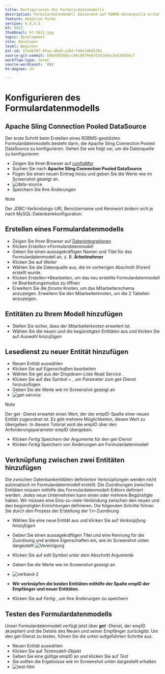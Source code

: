 ```yaml
---
title: Konfigurieren des Formulardatenmodells
description: Formulardatenmodell basierend auf RDBMS-Datenquelle erstellen
feature: Adaptive Forms
version: 6.4,6.5
kt: 5812
thumbnail: kt-5812.jpg
topic: Development
role: Developer
level: Beginner
exl-id: 5fa4638f-9faa-40e0-a20d-fdde3dbb528a
source-git-commit: b069d958bbcc40c0079e87d342db6c5e53055bc7
workflow-type: tm+mt
source-wordcount: '491'
ht-degree: 3%

---
```


# Konfigurieren des Formulardatenmodells

## Apache Sling Connection Pooled DataSource

Der erste Schritt beim Erstellen eines RDBMS-gestützten Formulardatenmodells besteht darin, die Apache Sling Connection Pooled DataSource zu konfigurieren. Gehen Sie wie folgt vor, um die Datenquelle zu konfigurieren:

* Zeigen Sie Ihren Browser auf [configMgr](http://localhost:4502/system/console/configMgr)
* Suchen Sie nach **Apache Sling Connection Pooled DataSource**
* Fügen Sie einen neuen Eintrag hinzu und geben Sie die Werte wie im Screenshot gezeigt an.
* ![data-source](assets/data-source.png)
* Speichern Sie Ihre Änderungen

>[!NOTE]
>Der JDBC-Verbindungs-URI, Benutzername und Kennwort ändern sich je nach MySQL-Datenbankkonfiguration.


## Erstellen eines Formulardatenmodells

* Zeigen Sie Ihren Browser auf [Datenintegrationen](http://localhost:4502/aem/forms.html/content/dam/formsanddocuments-fdm)
* Klicken _Erstellen_->_Formulardatenmodell_
* Geben Sie einen aussagekräftigen Namen und Titel für das Formulardatenmodell an, z. B. **Arbeitnehmer**
* Klicken Sie auf _Weiter_
* Wählen Sie die Datenquelle aus, die im vorherigen Abschnitt (Foren) erstellt wurde.
* Klicken _Erstellen_->Bearbeiten, um das neu erstellte Formulardatenmodell im Bearbeitungsmodus zu öffnen
* Erweitern Sie die _forums_ Knoten, um das Mitarbeiterschema anzuzeigen. Erweitern Sie den Mitarbeiterknoten, um die 2 Tabellen anzuzeigen.

## Entitäten zu Ihrem Modell hinzufügen

* Stellen Sie sicher, dass der Mitarbeiterknoten erweitert ist.
* Wählen Sie die neuen und die begünstigten Entitäten aus und klicken Sie auf _Auswahl hinzufügen_

## Lesedienst zu neuer Entität hinzufügen

* Neuen Entität auswählen
* Klicken Sie auf _Eigenschaften bearbeiten_
* Wählen Sie get aus der Dropdown-Liste Read Service .
* Klicken Sie auf das Symbol + , um Parameter zum get-Dienst hinzuzufügen.
* Geben Sie die Werte wie im Screenshot gezeigt an
* ![get-service](assets/get-service.png)
>[!NOTE]
> Der get -Dienst erwartet einen Wert, der der empID-Spalte einer neuen Entität zugeordnet ist. Es gibt mehrere Möglichkeiten, diesen Wert zu übergeben. In diesem Tutorial wird die empID über den Anforderungsparameter empID übergeben.
* Klicken _Fertig_ Speichern der Argumente für den get-Dienst
* Klicken _Fertig_ Speichern von Änderungen am Formulardatenmodell

## Verknüpfung zwischen zwei Entitäten hinzufügen

Die zwischen Datenbankentitäten definierten Verknüpfungen werden nicht automatisch im Formulardatenmodell erstellt. Die Zuordnungen zwischen Entitäten müssen mithilfe des Formulardatenmodell-Editors definiert werden. Jedes neue Unternehmen kann einen oder mehrere Begünstigte haben. Wir müssen eine Eins-zu-viele-Verbindung zwischen den neuen und den begünstigten Einrichtungen definieren.
Die folgenden Schritte führen Sie durch den Prozess der Erstellung der 1:n-Zuordnung

* Wählen Sie eine neue Entität aus und klicken Sie auf _Verknüpfung hinzufügen_
* Geben Sie einen aussagekräftigen Titel und eine Kennung für die Zuordnung und andere Eigenschaften ein, wie im Screenshot unten dargestellt
   ![Vereinigung](assets/association-entities-1.png)

* Klicken Sie auf _edit_ Symbol unter dem Abschnitt Argumente

* Geben Sie die Werte wie im Screenshot gezeigt an
* ![verband-2](assets/association-entities.png)
* **Wir verknüpfen die beiden Entitäten mithilfe der Spalte empID der Empfänger und neuer Entitäten.**
* Klicken Sie auf _Fertig_ , um Ihre Änderungen zu speichern

## Testen des Formulardatenmodells

Unser Formulardatenmodell verfügt jetzt über **_get_** -Dienst, der empID akzeptiert und die Details des Neuen und seiner Empfänger zurückgibt. Um den get-Dienst zu testen, führen Sie die unten aufgeführten Schritte aus.

* Neuen Entität auswählen
* Klicken Sie auf _Testmodell-Objekt_
* Geben Sie eine gültige empID an und klicken Sie auf _Test_
* Sie sollten die Ergebnisse wie im Screenshot unten dargestellt erhalten
* ![test-fdm](assets/test-form-data-model.png)
